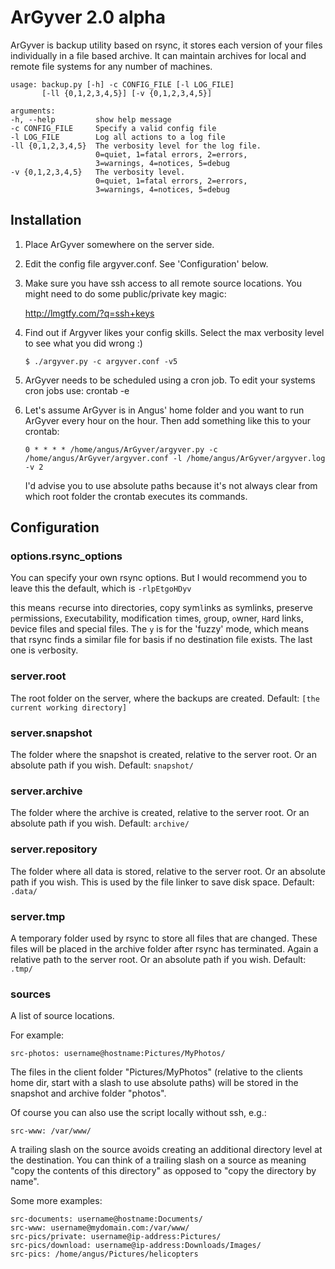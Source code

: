 ArGyver 2.0 alpha
=================

ArGyver is backup utility based on rsync, it stores each version
of your files individually in a file based archive. It can
maintain archives for local and remote file systems for any
number of machines.

    usage: backup.py [-h] -c CONFIG_FILE [-l LOG_FILE]
           [-ll {0,1,2,3,4,5}] [-v {0,1,2,3,4,5}]

    arguments:
    -h, --help         show help message
    -c CONFIG_FILE     Specify a valid config file
    -l LOG_FILE        Log all actions to a log file
    -ll {0,1,2,3,4,5}  The verbosity level for the log file.
                       0=quiet, 1=fatal errors, 2=errors,
                       3=warnings, 4=notices, 5=debug
    -v {0,1,2,3,4,5}   The verbosity level.
                       0=quiet, 1=fatal errors, 2=errors,
                       3=warnings, 4=notices, 5=debug

Installation
------------

1.  Place ArGyver somewhere on the server side.

2.  Edit the config file argyver.conf. See 'Configuration' below.

3.  Make sure you have ssh access to all remote source locations.
    You might need to do some public/private key magic:

    http://lmgtfy.com/?q=ssh+keys

4.  Find out if Argyver likes your config skills.
    Select the max verbosity level to see what you did wrong :)

        $ ./argyver.py -c argyver.conf -v5

5.  ArGyver needs to be scheduled using a cron job.
    To edit your systems cron jobs use: crontab -e

6.  Let's assume ArGyver is in Angus' home folder and you want to
    run ArGyver every hour on the hour.
    Then add something like this to your crontab:

        0 * * * * /home/angus/ArGyver/argyver.py -c /home/angus/ArGyver/argyver.conf -l /home/angus/ArGyver/argyver.log -v 2

    I'd advise you to use absolute paths because it's not
    always clear from which root folder the crontab executes
    its commands.


Configuration
-------------

### options.rsync_options

You can specify your own rsync options. But I would recommend
you to leave this the default, which is `-rlpEtgoHDyv`

this means `r`ecurse into directories, copy sym`l`inks as
symlinks, preserve `p`ermissions, `E`xecutability, modification
`t`imes, `g`roup, `o`wner, `H`ard links, `D`evice files and
special files. The `y` is for the 'fuzzy' mode, which means that
rsync finds a similar file for basis if no destination file
exists. The last one is `v`erbosity.

### server.root 
The root folder on the server, where the backups are created.
Default: `[the current working directory]`

### server.snapshot
The folder where the snapshot is created, relative to the server
root. Or an absolute path if you wish.
Default: `snapshot/`

### server.archive
The folder where the archive is created, relative to the server
root. Or an absolute path if you wish.
Default: `archive/`

### server.repository
The folder where all data is stored, relative to the server root.
Or an absolute path if you wish. This is used by the file linker
to save disk space. 
Default: `.data/`


### server.tmp
A temporary folder used by rsync to store all files that are
changed. These files will be placed in the archive folder
after rsync has terminated. Again a relative path to the server
root. Or an absolute path if you wish.
Default: `.tmp/`

### sources
A list of source locations.

For example:

    src-photos: username@hostname:Pictures/MyPhotos/

The files in the client folder "Pictures/MyPhotos" (relative to
the clients home dir, start with a slash to use absolute paths)
will be stored in the snapshot and archive folder "photos".

Of course you can also use the script locally without ssh, e.g.:

    src-www: /var/www/

A trailing slash on the source avoids creating an additional
directory level at the destination. You can think of a trailing
slash on a source as meaning "copy the contents of this
directory" as opposed to "copy the directory by name".

Some more examples:

    src-documents: username@hostname:Documents/
    src-www: username@mydomain.com:/var/www/
    src-pics/private: username@ip-address:Pictures/
    src-pics/download: username@ip-address:Downloads/Images/
    src-pics: /home/angus/Pictures/helicopters
